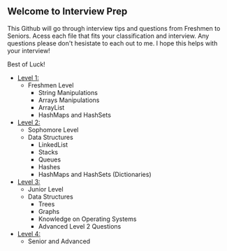 ## Welcome to Interview Prep 

This Github will go through interview tips and questions from Freshmen to Seniors. 
Acess each file that fits your classification and interview. Any questions please don't hesistate to each out to me. I hope this helps with your interview! 

Best of Luck! 

- [Level 1:]() 
  - Freshmen Level 
      - String Manipulations
      - Arrays Manipulations 
      - ArrayList 
      - HashMaps and HashSets 
- [Level 2:]() 
  - Sophomore Level 
  - Data Structures 
    - LinkedList
    - Stacks
    - Queues
    - Hashes 
    - HashMaps and HashSets (Dictionaries) 
- [Level 3:]() 
  - Junior Level 
  - Data Structures 
      - Trees
      - Graphs 
      - Knowledge on Operating Systems
      - Advanced Level 2 Questions 
- [Level 4:]() 
  - Senior and Advanced 
  
